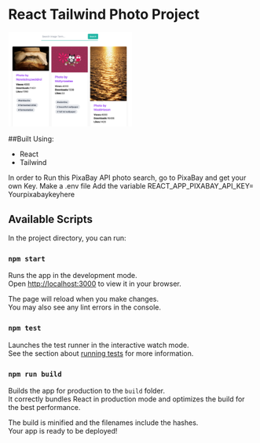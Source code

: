 # React Tailwind Photo Project

<img src="./Screen.png" width ="50%" />

##Built Using:
<ul>
<li>React
</li>
<li>Tailwind
</li>
</ul>

In order to Run this PixaBay API photo search, go to PixaBay and get your own Key.
Make a .env file
Add the variable REACT_APP_PIXABAY_API_KEY= Yourpixabaykeyhere


## Available Scripts

In the project directory, you can run:

### `npm start`

Runs the app in the development mode.\
Open [http://localhost:3000](http://localhost:3000) to view it in your browser.

The page will reload when you make changes.\
You may also see any lint errors in the console.

### `npm test`

Launches the test runner in the interactive watch mode.\
See the section about [running tests](https://facebook.github.io/create-react-app/docs/running-tests) for more information.

### `npm run build`

Builds the app for production to the `build` folder.\
It correctly bundles React in production mode and optimizes the build for the best performance.

The build is minified and the filenames include the hashes.\
Your app is ready to be deployed!

